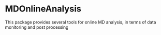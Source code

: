 # MDOnlineAnalysis
This package provides several tools for online MD analysis, in terms of data monitoring and post processing
